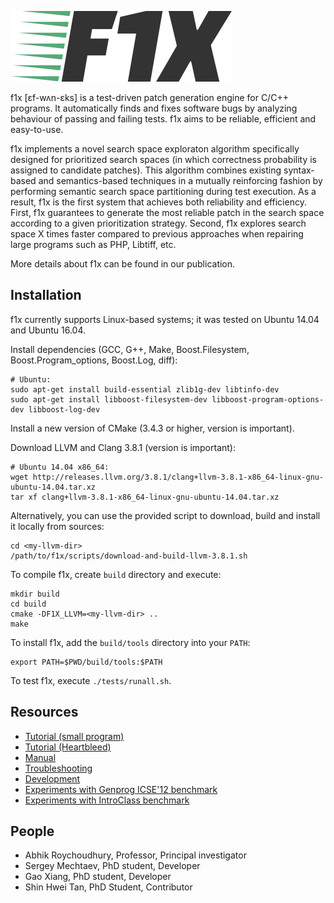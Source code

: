 ![logo](doc/logo.png)

f1x [ɛf-wʌn-ɛks] is a test-driven patch generation engine for C/C++ programs. It automatically finds and fixes software bugs by analyzing behaviour of passing and failing tests. f1x aims to be reliable, efficient and easy-to-use.

f1x implements a novel search space exploraton algorithm specifically designed for prioritized search spaces (in which correctness probability is assigned to candidate patches). This algorithm combines existing syntax-based and semantics-based techniques in a mutually reinforcing fashion by performing semantic search space partitioning during test execution. As a result, f1x is the first system that achieves both reliability and efficiency. First, f1x guarantees to generate the most reliable patch in the search space according to a given prioritization strategy. Second, f1x explores search space X times faster compared to previous approaches when repairing large programs such as PHP, Libtiff, etc.

More details about f1x can be found in our publication.

## Installation ##

f1x currently supports Linux-based systems; it was tested on Ubuntu 14.04 and Ubuntu 16.04.

Install dependencies (GCC, G++, Make, Boost.Filesystem, Boost.Program_options, Boost.Log, diff):

    # Ubuntu:
    sudo apt-get install build-essential zlib1g-dev libtinfo-dev
    sudo apt-get install libboost-filesystem-dev libboost-program-options-dev libboost-log-dev
    
Install a new version of CMake (3.4.3 or higher, version is important).

Download LLVM and Clang 3.8.1 (version is important):

    # Ubuntu 14.04 x86_64:
    wget http://releases.llvm.org/3.8.1/clang+llvm-3.8.1-x86_64-linux-gnu-ubuntu-14.04.tar.xz
    tar xf clang+llvm-3.8.1-x86_64-linux-gnu-ubuntu-14.04.tar.xz
    
Alternatively, you can use the provided script to download, build and install it locally from sources:

    cd <my-llvm-dir>
    /path/to/f1x/scripts/download-and-build-llvm-3.8.1.sh
    
To compile f1x, create `build` directory and execute:
    
    mkdir build
    cd build
    cmake -DF1X_LLVM=<my-llvm-dir> ..
    make
    
To install f1x, add the `build/tools` directory into your `PATH`:

    export PATH=$PWD/build/tools:$PATH
    
To test f1x, execute `./tests/runall.sh`.

## Resources ##

* [Tutorial (small program)](doc/Tutorial.md)
* [Tutorial (Heartbleed)](doc/Heartbleed.md)
* [Manual](doc/Manual.md)
* [Troubleshooting](doc/Troubleshooting.md)
* [Development](doc/Development.md)
* [Experiments with Genprog ICSE'12 benchmark](https://github.com/mechtaev/f1x-genprog-icse12)
* [Experiments with IntroClass benchmark](https://github.com/mechtaev/f1x-introclass)

## People ##

* Abhik Roychoudhury, Professor, Principal investigator
* Sergey Mechtaev, PhD student, Developer
* Gao Xiang, PhD student, Developer
* Shin Hwei Tan, PhD Student, Contributor
